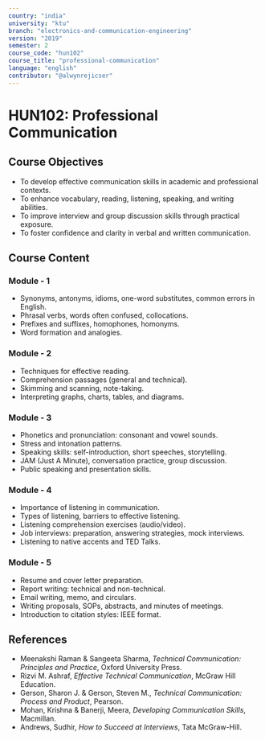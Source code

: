 ```yaml
---
country: "india"
university: "ktu"
branch: "electronics-and-communication-engineering"
version: "2019"
semester: 2
course_code: "hun102"
course_title: "professional-communication"
language: "english"
contributor: "@alwynrejicser"
---
```


# HUN102: Professional Communication

## Course Objectives

- To develop effective communication skills in academic and professional contexts.
- To enhance vocabulary, reading, listening, speaking, and writing abilities.
- To improve interview and group discussion skills through practical exposure.
- To foster confidence and clarity in verbal and written communication.

## Course Content

### Module - 1

- Synonyms, antonyms, idioms, one-word substitutes, common errors in English.
- Phrasal verbs, words often confused, collocations.
- Prefixes and suffixes, homophones, homonyms.
- Word formation and analogies.

### Module - 2

- Techniques for effective reading.
- Comprehension passages (general and technical).
- Skimming and scanning, note-taking.
- Interpreting graphs, charts, tables, and diagrams.

### Module - 3

- Phonetics and pronunciation: consonant and vowel sounds.
- Stress and intonation patterns.
- Speaking skills: self-introduction, short speeches, storytelling.
- JAM (Just A Minute), conversation practice, group discussion.
- Public speaking and presentation skills.

### Module - 4

- Importance of listening in communication.
- Types of listening, barriers to effective listening.
- Listening comprehension exercises (audio/video).
- Job interviews: preparation, answering strategies, mock interviews.
- Listening to native accents and TED Talks.

### Module - 5

- Resume and cover letter preparation.
- Report writing: technical and non-technical.
- Email writing, memo, and circulars.
- Writing proposals, SOPs, abstracts, and minutes of meetings.
- Introduction to citation styles: IEEE format.

## References

- Meenakshi Raman & Sangeeta Sharma, *Technical Communication: Principles and Practice*, Oxford University Press.
- Rizvi M. Ashraf, *Effective Technical Communication*, McGraw Hill Education.
- Gerson, Sharon J. & Gerson, Steven M., *Technical Communication: Process and Product*, Pearson.
- Mohan, Krishna & Banerji, Meera, *Developing Communication Skills*, Macmillan.
- Andrews, Sudhir, *How to Succeed at Interviews*, Tata McGraw-Hill.

